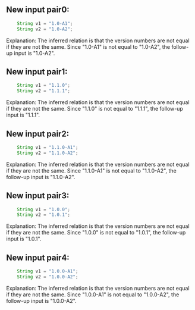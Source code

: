 ## New input pair0:
```java
    String v1 = "1.0-A1";
    String v2 = "1.0-A2";
```

Explanation: The inferred relation is that the version numbers are not equal if they are not the same. Since "1.0-A1" is not equal to "1.0-A2", the follow-up input is "1.0-A2".

## New input pair1:
```java
    String v1 = "1.1.0";
    String v2 = "1.1.1";
```

Explanation: The inferred relation is that the version numbers are not equal if they are not the same. Since "1.1.0" is not equal to "1.1.1", the follow-up input is "1.1.1".

## New input pair2:
```java
    String v1 = "1.1.0-A1";
    String v2 = "1.1.0-A2";
```

Explanation: The inferred relation is that the version numbers are not equal if they are not the same. Since "1.1.0-A1" is not equal to "1.1.0-A2", the follow-up input is "1.1.0-A2".

## New input pair3:
```java
    String v1 = "1.0.0";
    String v2 = "1.0.1";
```

Explanation: The inferred relation is that the version numbers are not equal if they are not the same. Since "1.0.0" is not equal to "1.0.1", the follow-up input is "1.0.1".

## New input pair4:
```java
    String v1 = "1.0.0-A1";
    String v2 = "1.0.0-A2";
```

Explanation: The inferred relation is that the version numbers are not equal if they are not the same. Since "1.0.0-A1" is not equal to "1.0.0-A2", the follow-up input is "1.0.0-A2".
